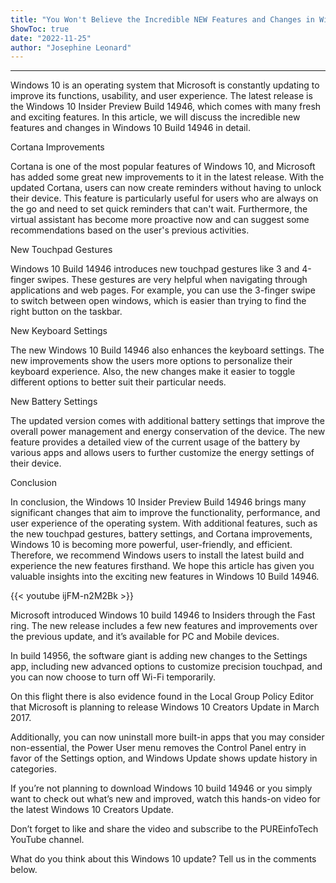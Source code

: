 ```yaml
---
title: "You Won't Believe the Incredible NEW Features and Changes in Windows 10 Build 14946 - Exclusive Hands-On Video!"
ShowToc: true 
date: "2022-11-25"
author: "Josephine Leonard"
---
```

*****
Windows 10 is an operating system that Microsoft is constantly updating to improve its functions, usability, and user experience. The latest release is the Windows 10 Insider Preview Build 14946, which comes with many fresh and exciting features. In this article, we will discuss the incredible new features and changes in Windows 10 Build 14946 in detail.

Cortana Improvements

Cortana is one of the most popular features of Windows 10, and Microsoft has added some great new improvements to it in the latest release. With the updated Cortana, users can now create reminders without having to unlock their device. This feature is particularly useful for users who are always on the go and need to set quick reminders that can't wait. Furthermore, the virtual assistant has become more proactive now and can suggest some recommendations based on the user's previous activities.

New Touchpad Gestures

Windows 10 Build 14946 introduces new touchpad gestures like 3 and 4-finger swipes. These gestures are very helpful when navigating through applications and web pages. For example, you can use the 3-finger swipe to switch between open windows, which is easier than trying to find the right button on the taskbar.

New Keyboard Settings

The new Windows 10 Build 14946 also enhances the keyboard settings. The new improvements show the users more options to personalize their keyboard experience. Also, the new changes make it easier to toggle different options to better suit their particular needs.

New Battery Settings

The updated version comes with additional battery settings that improve the overall power management and energy conservation of the device. The new feature provides a detailed view of the current usage of the battery by various apps and allows users to further customize the energy settings of their device.

Conclusion

In conclusion, the Windows 10 Insider Preview Build 14946 brings many significant changes that aim to improve the functionality, performance, and user experience of the operating system. With additional features, such as the new touchpad gestures, battery settings, and Cortana improvements, Windows 10 is becoming more powerful, user-friendly, and efficient. Therefore, we recommend Windows users to install the latest build and experience the new features firsthand. We hope this article has given you valuable insights into the exciting new features in Windows 10 Build 14946.

{{< youtube ijFM-n2M2Bk >}} 



Microsoft introduced Windows 10 build 14946 to Insiders through the Fast ring. The new release includes a few new features and improvements over the previous update, and it’s available for PC and Mobile devices.
 
In build 14956, the software giant is adding new changes to the Settings app, including new advanced options to customize precision touchpad, and you can now choose to turn off Wi-Fi temporarily.
 
On this flight there is also evidence found in the Local Group Policy Editor that Microsoft is planning to release Windows 10 Creators Update in March 2017.
 
Additionally, you can now uninstall more built-in apps that you may consider non-essential, the Power User menu removes the Control Panel entry in favor of the Settings option, and Windows Update shows update history in categories.
 
If you’re not planning to download Windows 10 build 14946 or you simply want to check out what’s new and improved, watch this hands-on video for the latest Windows 10 Creators Update.
 
Don’t forget to like and share the video and subscribe to the PUREinfoTech YouTube channel.
 
What do you think about this Windows 10 update? Tell us in the comments below.




